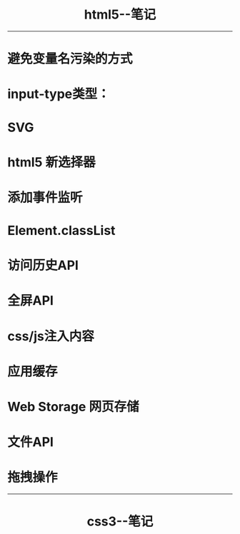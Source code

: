 <h1 align="center">html5--笔记</h1>

***
# 避免变量名污染的方式
# input-type类型：
# SVG
# html5 新选择器
# 添加事件监听
# Element.classList
# 访问历史API
# 全屏API
# css/js注入内容
# 应用缓存
# Web Storage 网页存储
# 文件API
# 拖拽操作
***

<h1 align="center">css3--笔记</h1>















